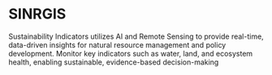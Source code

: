 # SINRGIS
 Sustainability Indicators utilizes AI and Remote Sensing to provide real-time, data-driven insights for natural resource management and policy development. Monitor key indicators such as water, land, and ecosystem health, enabling sustainable, evidence-based decision-making
